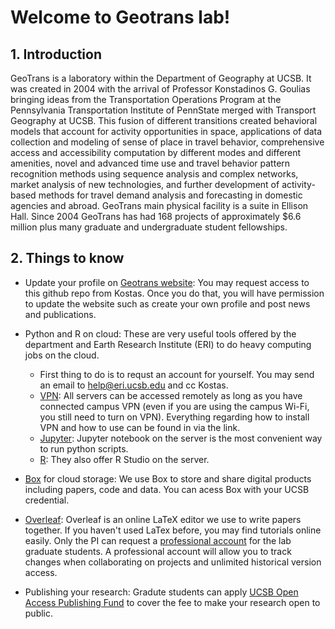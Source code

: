# Welcome to Geotrans lab!

## 1. Introduction
GeoTrans is a laboratory within the Department of Geography at UCSB. It was created in 2004 with the arrival of Professor Konstadinos G. Goulias bringing ideas from the Transportation Operations Program at the Pennsylvania Transportation Institute of PennState merged with Transport Geography at UCSB. This fusion of different transitions created behavioral models that account for activity opportunities in space, applications of data collection and modeling of sense of place in travel behavior, comprehensive access and accessibility computation by different modes and different amenities, novel and advanced time use and travel behavior pattern recognition methods using sequence analysis and complex networks, market analysis of new technologies, and further development of activity-based methods for travel demand analysis and forecasting in domestic agencies and abroad. GeoTrans main physical facility is a suite in Ellison Hall. Since 2004 GeoTrans has had 168 projects of approximately $6.6 million plus many graduate and undergraduate student fellowships.


## 2. Things to know
- Update your profile on [Geotrans website](https://geotrans.geog.ucsb.edu/people.html): You may request access to this github repo from Kostas. Once you do that, you will have permission to update the website such as create your own profile and post news and publications.


- Python and R on cloud: 
These are very useful tools offered by the department and Earth Research Institute (ERI) to do heavy computing jobs on the cloud.  
    - First thing to do is to requst an account for yourself. You may send an email to help@eri.ucsb.edu and cc Kostas. 
    - [VPN](https://www.it.ucsb.edu/vpn): All servers can be accessed remotely as long as you have connected campus VPN (even if you are using the campus Wi-Fi, you still need to turn on VPN). Everything regarding how to install VPN and how to use can be found in via the link.
    - [Jupyter](https://wiki-sysadm.eri.ucsb.edu/Jupyter): Jupyter notebook on the server is the most convenient way to run python scripts.
    - [R](https://wiki-sysadm.eri.ucsb.edu/R): They also offer R Studio on the server. 

- [Box](https://ucsb.app.box.com/) for cloud storage: We use Box to store and share digital products including papers, code and data. You can acess Box with your UCSB credential. 

- [Overleaf](https://www.overleaf.com/): Overleaf is an online LaTeX editor we use to write papers together. If you haven't used LaTex before, you may find tutorials online easily. Only the PI can request a <a href="https://docs.google.com/forms/u/1/d/e/1FAIpQLSfuuV4gZ-Bb1QPA02of398l1_1Wy6ZRhNBW90JnQ10TBQbmBA/viewform" target="_blank">professional account</a> for the lab graduate students. A professional account will allow you to track changes when collaborating on projects and unlimited historical version access.  


- Publishing your research: Gradute students can apply [UCSB Open Access Publishing Fund](https://www.library.ucsb.edu/ucsb-open-access-publishing-fund) to cover the fee to make your research open to public.

